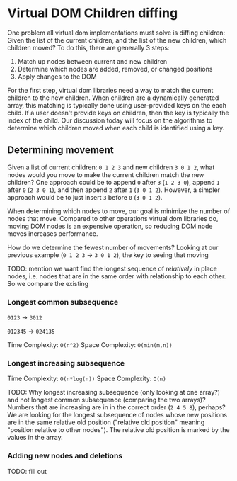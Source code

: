 # Virtual DOM Children diffing

One problem all virtual dom implementations must solve is diffing children: Given the list of the current children, and the list of the new children, which children moved? To do this, there are generally 3 steps:

1. Match up nodes between current and new children
2. Determine which nodes are added, removed, or changed positions
3. Apply changes to the DOM

For the first step, virtual dom libraries need a way to match the current children to the new children. When children are a dynamically generated array, this matching is typically done using user-provided keys on the each child. If a user doesn't provide keys on children, then the key is typically the index of the child. Our discussion today will focus on the algorithms to determine which children moved when each child is identified using a key.

## Determining movement

Given a list of current children: `0 1 2 3` and new children `3 0 1 2`, what nodes would you move to make the current children match the new children? One approach could be to append `0` after `3` (`1 2 3 0`), append `1` after `0` (`2 3 0 1`), and then append `2` after `1` (`3 0 1 2`). However, a simpler approach would be to just insert `3` before `0` (`3 0 1 2`).

When determining which nodes to move, our goal is minimize the number of nodes that move. Compared to other operations virtual dom libraries do, moving DOM nodes is an expensive operation, so reducing DOM node moves increases performance.

How do we determine the fewest number of movements? Looking at our previous example (`0 1 2 3` -> `3 0 1 2`), the key to seeing that moving

TODO: mention we want find the longest sequence of _relatively_ in place nodes, i.e. nodes that are in the same order with relationship to each other. So we compare the existing

### Longest common subsequence

`0123` -> `3012`

`012345` -> `024135`

Time Complexity: `O(n^2)`
Space Complexity: `O(min(m,n))`

### Longest increasing subsequence

Time Complexity: `O(n*log(n))`
Space Complexity: `O(n)`

TODO: Why longest increasing subsequence (only looking at one array?) and not longest common subsequence (comparing the two arrays)? Numbers that are increasing are in in the correct order (`2 4 5 8`), perhaps? We are looking for the longest subsequence of nodes whose new positions are in the same relative old position ("relative old position" meaning "position relative to other nodes"). The relative old position is marked by the values in the array.

### Adding new nodes and deletions

TODO: fill out
